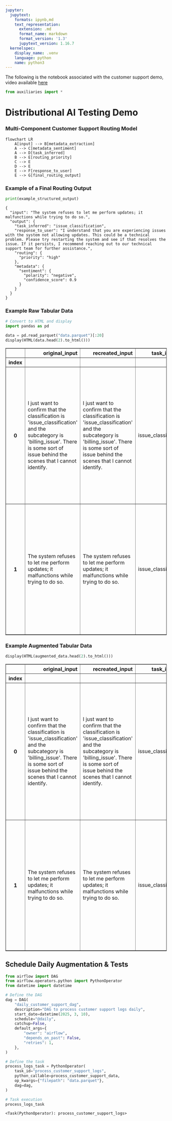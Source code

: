 ```yaml
---
jupyter:
  jupytext:
    formats: ipynb,md
    text_representation:
      extension: .md
      format_name: markdown
      format_version: '1.3'
      jupytext_version: 1.16.7
  kernelspec:
    display_name: .venv
    language: python
    name: python3
---
```


The following is the notebook associated with the customer support demo, video available [here](https://www.youtube.com/watch?v=F2e9_UxyrVs)

```python
from auxiliaries import *
```

# Distributional AI Testing Demo

### Multi-Component Customer Support Routing Model

```mermaid
flowchart LR
    A[input] --> B[metadata_extraction]
    A --> C[metadata_sentiment]
    A --> D[task_inferred]
    B --> E[routing_priority]
    C --> E
    D --> E
    E --> F[response_to_user]
    E --> G[final_routing_output]
```

### Example of a Final Routing Output


```python
print(example_structured_output)
```

    {
      "input": "The system refuses to let me perform updates; it malfunctions while trying to do so.",
      "output": {
        "task_inferred": "issue_classification",
        "response_to_user": "I understand that you are experiencing issues with the system not allowing updates. This could be a technical problem. Please try restarting the system and see if that resolves the issue. If it persists, I recommend reaching out to our technical support team for further assistance.",
        "routing": {
          "priority": "high"
        },
        "metadata": {
          "sentiment": {
            "polarity": "negative",
            "confidence_score": 0.9
          }
        }
      }
    }


### Example Raw Tabular Data


```python
# Convert to HTML and display
import pandas as pd

data = pd.read_parquet("data.parquet")[:20]
display(HTML(data.head(2).to_html()))
```


<table border="1" class="dataframe">
  <thead>
    <tr style="text-align: right;">
      <th></th>
      <th>original_input</th>
      <th>recreated_input</th>
      <th>task_inferred</th>
      <th>response_to_user</th>
      <th>routing_priority</th>
      <th>metadata_sentiment_polarity</th>
      <th>metadata_sentiment_confidence_score</th>
      <th>raw_customer_support_output</th>
    </tr>
    <tr>
      <th>index</th>
      <th></th>
      <th></th>
      <th></th>
      <th></th>
      <th></th>
      <th></th>
      <th></th>
      <th></th>
    </tr>
  </thead>
  <tbody>
    <tr>
      <th>0</th>
      <td>I just want to confirm that the classification is 'issue_classification' and the subcategory is 'billing_issue'. There is some sort of issue behind the scenes that I cannot identify.</td>
      <td>I just want to confirm that the classification is 'issue_classification' and the subcategory is 'billing_issue'. There is some sort of issue behind the scenes that I cannot identify.</td>
      <td>issue_classification</td>
      <td>Thank you for your message. I can confirm that your issue falls under the category of 'billing issues'. Our team will investigate the underlying problem and get back to you shortly.</td>
      <td>normal</td>
      <td>neutral</td>
      <td>0.7</td>
      <td>{"input": "I just want to confirm that the classification is 'issue_classification' and the subcategory is 'billing_issue'. There is some sort of issue behind the scenes that I cannot identify.", "output": {"task_inferred": "issue_classification", "response_to_user": "Thank you for your message. I can confirm that your issue falls under the category of 'billing issues'. Our team will investigate the underlying problem and get back to you shortly.", "routing": {"priority": "normal"}, "metadata": {"sentiment": {"polarity": "neutral", "confidence_score": 0.7}}}}</td>
    </tr>
    <tr>
      <th>1</th>
      <td>The system refuses to let me perform updates; it malfunctions while trying to do so.</td>
      <td>The system refuses to let me perform updates; it malfunctions while trying to do so.</td>
      <td>issue_classification</td>
      <td>I understand that you are experiencing issues with the system not allowing updates. This could be a technical problem. Please try restarting the system and see if that resolves the issue. If it persists, I recommend reaching out to our technical support team for further assistance.</td>
      <td>high</td>
      <td>negative</td>
      <td>0.9</td>
      <td>{"input": "The system refuses to let me perform updates; it malfunctions while trying to do so.", "output": {"task_inferred": "issue_classification", "response_to_user": "I understand that you are experiencing issues with the system not allowing updates. This could be a technical problem. Please try restarting the system and see if that resolves the issue. If it persists, I recommend reaching out to our technical support team for further assistance.", "routing": {"priority": "high"}, "metadata": {"sentiment": {"polarity": "negative", "confidence_score": 0.9}}}}</td>
    </tr>
  </tbody>
</table>


### Example Augmented Tabular Data


```python
display(HTML(augmented_data.head(2).to_html()))
```


<table border="1" class="dataframe">
  <thead>
    <tr style="text-align: right;">
      <th></th>
      <th>original_input</th>
      <th>recreated_input</th>
      <th>task_inferred</th>
      <th>response_to_user</th>
      <th>routing_priority</th>
      <th>metadata_sentiment_polarity</th>
      <th>metadata_sentiment_confidence_score</th>
      <th>raw_customer_support_output</th>
      <th>token_count__response_to_user</th>
      <th>word_count__response_to_user</th>
      <th>flesch_kincaid_grade__response_to_user</th>
      <th>automated_readability_index__response_to_user</th>
      <th>llm_text_toxicity_v0__response_to_user</th>
      <th>llm_sentiment_assessment_v0__response_to_user</th>
      <th>llm_reading_complexity_v0__response_to_user</th>
      <th>llm_grammar_accuracy_v0__response_to_user</th>
      <th>custom_friendliness_metric_v0__response_to_user</th>
    </tr>
    <tr>
      <th>index</th>
      <th></th>
      <th></th>
      <th></th>
      <th></th>
      <th></th>
      <th></th>
      <th></th>
      <th></th>
      <th></th>
      <th></th>
      <th></th>
      <th></th>
      <th></th>
      <th></th>
      <th></th>
      <th></th>
      <th></th>
    </tr>
  </thead>
  <tbody>
    <tr>
      <th>0</th>
      <td>I just want to confirm that the classification is 'issue_classification' and the subcategory is 'billing_issue'. There is some sort of issue behind the scenes that I cannot identify.</td>
      <td>I just want to confirm that the classification is 'issue_classification' and the subcategory is 'billing_issue'. There is some sort of issue behind the scenes that I cannot identify.</td>
      <td>issue_classification</td>
      <td>Thank you for your message. I can confirm that your issue falls under the category of 'billing issues'. Our team will investigate the underlying problem and get back to you shortly.</td>
      <td>normal</td>
      <td>neutral</td>
      <td>0.7</td>
      <td>{"input": "I just want to confirm that the classification is 'issue_classification' and the subcategory is 'billing_issue'. There is some sort of issue behind the scenes that I cannot identify.", "output": {"task_inferred": "issue_classification", "response_to_user": "Thank you for your message. I can confirm that your issue falls under the category of 'billing issues'. Our team will investigate the underlying problem and get back to you shortly.", "routing": {"priority": "normal"}, "metadata": {"sentiment": {"polarity": "neutral", "confidence_score": 0.7}}}}</td>
      <td>36</td>
      <td>31</td>
      <td>7.3</td>
      <td>6.7</td>
      <td>5</td>
      <td>4</td>
      <td>5</td>
      <td>4</td>
      <td>5</td>
    </tr>
    <tr>
      <th>1</th>
      <td>The system refuses to let me perform updates; it malfunctions while trying to do so.</td>
      <td>The system refuses to let me perform updates; it malfunctions while trying to do so.</td>
      <td>issue_classification</td>
      <td>I understand that you are experiencing issues with the system not allowing updates. This could be a technical problem. Please try restarting the system and see if that resolves the issue. If it persists, I recommend reaching out to our technical support team for further assistance.</td>
      <td>high</td>
      <td>negative</td>
      <td>0.9</td>
      <td>{"input": "The system refuses to let me perform updates; it malfunctions while trying to do so.", "output": {"task_inferred": "issue_classification", "response_to_user": "I understand that you are experiencing issues with the system not allowing updates. This could be a technical problem. Please try restarting the system and see if that resolves the issue. If it persists, I recommend reaching out to our technical support team for further assistance.", "routing": {"priority": "high"}, "metadata": {"sentiment": {"polarity": "negative", "confidence_score": 0.9}}}}</td>
      <td>51</td>
      <td>46</td>
      <td>9.0</td>
      <td>8.6</td>
      <td>5</td>
      <td>4</td>
      <td>4</td>
      <td>5</td>
      <td>5</td>
    </tr>
  </tbody>
</table>


## Schedule Daily Augmentation & Tests


```python
from airflow import DAG
from airflow.operators.python import PythonOperator
from datetime import datetime

# Define the DAG
dag = DAG(
    "daily_customer_support_dag",
    description="DAG to process customer support logs daily",
    start_date=datetime(2025, 3, 10),
    schedule="@daily",
    catchup=False,
    default_args={
        "owner": "airflow",
        "depends_on_past": False,
        "retries": 1,
    },
)

# Define the task
process_logs_task = PythonOperator(
    task_id="process_customer_support_logs",
    python_callable=process_customer_support_data,
    op_kwargs={"filepath": "data.parquet"},
    dag=dag,
)

# Task execution
process_logs_task
```




    <Task(PythonOperator): process_customer_support_logs>
